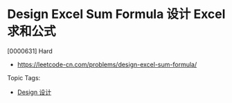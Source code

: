 # Design Excel Sum Formula 设计 Excel 求和公式

[0000631] Hard

- https://leetcode-cn.com/problems/design-excel-sum-formula/

Topic Tags:

- [Design 设计](https://leetcode-cn.com/tag/design/)
